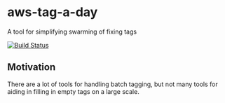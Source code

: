 # aws-tag-a-day
A tool for simplifying swarming of fixing tags

[![Build Status](https://travis-ci.com/bliseng/aws-tag-a-day.svg?branch=master)](https://travis-ci.com/bliseng/aws-tag-a-day)

## Motivation
There are a lot of tools for handling batch tagging, but not many tools for aiding in filling in empty tags on a large scale.